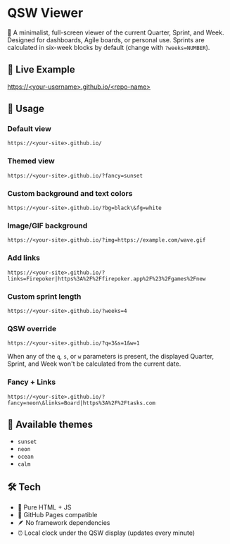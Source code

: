 
# QSW Viewer

📅 A minimalist, full-screen viewer of the current Quarter, Sprint, and Week. Designed for dashboards, Agile boards, or personal use. Sprints are calculated in six-week blocks by default (change with `?weeks=NUMBER`).

## 🔗 Live Example

[https://\<your-username\>.github.io/\<repo-name\>](https://<your-username>.github.io/<repo-name>)

## 🎨 Usage

### Default view

`https://<your-site>.github.io/`

### Themed view

`https://<your-site>.github.io/?fancy=sunset`

### Custom background and text colors

`https://<your-site>.github.io/?bg=black\&fg=white`

### Image/GIF background

`https://<your-site>.github.io/?img=https://example.com/wave.gif`

### Add links

`https://<your-site>.github.io/?links=Firepoker|https%3A%2F%2Ffirepoker.app%2F%23%2Fgames%2Fnew`

### Custom sprint length

`https://<your-site>.github.io/?weeks=4`

### QSW override

`https://<your-site>.github.io/?q=3&s=1&w=1`

When any of the `q`, `s`, or `w` parameters is present, the displayed Quarter,
Sprint, and Week won't be calculated from the current date.

### Fancy + Links

`https://<your-site>.github.io/?fancy=neon\&links=Board|https%3A%2F%2Ftasks.com`

## 🧪 Available themes

* `sunset`
* `neon`
* `ocean`
* `calm`

## 🛠 Tech

* 🧼 Pure HTML + JS
* 🧩 GitHub Pages compatible
* 🪶 No framework dependencies
* ⏰ Local clock under the QSW display (updates every minute)

